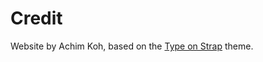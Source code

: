 # Credit

Website by Achim Koh, based on the [Type on Strap](https://github.com/Sylhare/Type-on-Strap) theme.